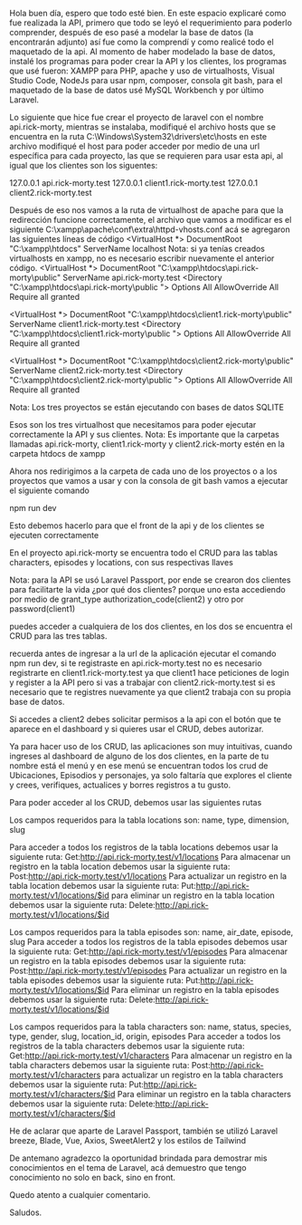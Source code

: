 Hola buen día, espero que todo esté bien.
En este espacio explicaré como fue realizada la API, primero que todo se leyó el requerimiento para poderlo comprender, después de eso pasé a modelar la base de datos (la encontrarán adjunto)
así fue como la comprendí y como realicé todo el maquetado de la api.
Al momento de haber modelado la base de datos, instalé los programas para poder crear la API y los clientes, los programas que usé fueron: XAMPP para PHP, apache y uso de virtualhosts, Visual Studio Code,
NodeJs para usar npm, composer, consola git bash, para el maquetado de la base de datos usé MySQL Workbench y por último Laravel.

Lo siguiente que hice fue crear el proyecto de laravel con el nombre api.rick-morty, mientras se instalaba, modifiqué el archivo hosts que se encuentra en la ruta C:\Windows\System32\drivers\etc\hosts
en este archivo modifiqué el host para poder acceder por medio de una url específica para cada proyecto, las que se requieren para usar esta api, al igual que los clientes son los siguentes:

127.0.0.1       api.rick-morty.test
127.0.0.1       client1.rick-morty.test
127.0.0.1       client2.rick-morty.test

Después de eso nos vamos a la ruta de virtualhost de apache para que la redirección funcione correctamente, el archivo que vamos a modificar es el siguiente C:\xampp\apache\conf\extra\httpd-vhosts.conf
acá se agregaron las siguientes líneas de código
<VirtualHost *>
	DocumentRoot "C:\xampp\htdocs"
	ServerName localhost
</virtualHost>
Nota: si ya tenías creados virtualhosts en xampp, no es necesario escribir nuevamente el anterior código.
<VirtualHost *>
	DocumentRoot "C:\xampp\htdocs\api.rick-morty\public"
	ServerName api.rick-morty.test
	<Directory "C:\xampp\htdocs\api.rick-morty\public ">
		Options All
		AllowOverride All
		Require all granted
	</Directory>
</VirtualHost>

<VirtualHost *>
	DocumentRoot "C:\xampp\htdocs\client1.rick-morty\public"
	ServerName client1.rick-morty.test
	<Directory "C:\xampp\htdocs\client1.rick-morty\public ">
		Options All
		AllowOverride All
		Require all granted
	</Directory>
</VirtualHost>

<VirtualHost *>
	DocumentRoot "C:\xampp\htdocs\client2.rick-morty\public"
	ServerName client2.rick-morty.test
	<Directory "C:\xampp\htdocs\client2.rick-morty\public ">
		Options All
		AllowOverride All
		Require all granted
	</Directory>
</VirtualHost>

Nota: Los tres proyectos se están ejecutando con bases de datos SQLITE

Esos son los tres virtualhost que necesitamos para poder ejecutar correctamente la API y sus clientes.
Nota: Es importante que la carpetas llamadas api.rick-morty, client1.rick-morty y client2.rick-morty estén en la carpeta htdocs de xampp

Ahora nos redirigimos a la carpeta de cada uno de los proyectos o a los proyectos que vamos a usar y con la consola de git bash vamos a ejecutar el siguiente comando


npm run dev

Esto debemos hacerlo para que el front de la api y de los clientes se ejecuten correctamente

En el proyecto api.rick-morty se encuentra todo el CRUD para las tablas characters, episodes y locations, con sus respectivas llaves

Nota: para la API se usó Laravel Passport, por ende se crearon dos clientes para facilitarte la vida ¿por qué dos clientes?
porque uno esta accediendo por medio de grant_type authorization_code(client2) y otro por password(client1)

puedes acceder a cualquiera de los dos clientes, en los dos se encuentra el CRUD para las tres tablas.

recuerda antes de ingresar a la url de la aplicación ejecutar el comando npm run dev, si te registraste en api.rick-morty.test no es necesario registrarte en client1.rick-morty.test
ya que client1 hace peticiones de login y register a la API pero si vas a trabajar con client2.rick-morty.test si es necesario que te registres nuevamente ya que client2 trabaja 
con su propia base de datos.

Si accedes a client2 debes solicitar permisos a la api con el botón que te aparece en el dashboard y si quieres usar el CRUD, debes autorizar.

Ya para hacer uso de los CRUD, las aplicaciones son muy intuitivas, cuando ingreses al dashboard de alguno de los dos clientes, en la parte de tu nombre está el menú
y en ese menú se encuentran todos los crud de Ubicaciones, Episodios y personajes, ya solo faltaría que explores el cliente y crees, verifiques, actualices y borres registros a tu gusto.

Para poder acceder al los CRUD, debemos usar las siguientes rutas

Los campos requeridos para la tabla locations son: name, type, dimension, slug

Para acceder a todos los registros de la tabla locations debemos usar la siguiente ruta: Get:http://api.rick-morty.test/v1/locations
Para almacenar un registro en la tabla location debemos usar la siguiente ruta: Post:http://api.rick-morty.test/v1/locations
Para actualizar un registro en la tabla location debemos usar la siguiente ruta: Put:http://api.rick-morty.test/v1/locations/$id
para eliminar un registro en la tabla location debemos usar la siguiente ruta: Delete:http://api.rick-morty.test/v1/locations/$id

Los campos requeridos para la tabla episodes son: name, air_date, episode, slug
Para acceder a todos los registros de la tabla episodes debemos usar la siguiente ruta: Get:http://api.rick-morty.test/v1/episodes
Para almacenar un registro en la tabla episodes debemos usar la siguiente ruta: Post:http://api.rick-morty.test/v1/episodes
Para actualizar un registro en la tabla episodes debemos usar la siguiente ruta: Put:http://api.rick-morty.test/v1/locations/$id
Para eliminar un registro en la tabla episodes debemos usar la siguiente ruta: Delete:http://api.rick-morty.test/v1/locations/$id

Los campos requeridos para la tabla characters son: name, status, species, type, gender, slug, location_id, origin, episodes
Para acceder a todos los registros de la tabla characters debemos usar la siguiente ruta: Get:http://api.rick-morty.test/v1/characters
Para almacenar un registro en la tabla characters debemos usar la siguiente ruta: Post:http://api.rick-morty.test/v1/characters
para actualizar un registro en la tabla characters debemos usar la siguiente ruta: Put:http://api.rick-morty.test/v1/characters/$id
Para eliminar un registro en la tabla characters debemos usar la siguiente ruta: Delete:http://api.rick-morty.test/v1/characters/$id

He de aclarar que aparte de Laravel Passport, también se utilizó Laravel breeze, Blade, Vue, Axios, SweetAlert2 y los estilos de Tailwind

De antemano agradezco la oportunidad brindada para demostrar mis conocimientos en el tema de Laravel, acá demuestro que tengo conocimiento no solo en back, sino en front.

Quedo atento a cualquier comentario.

Saludos.

